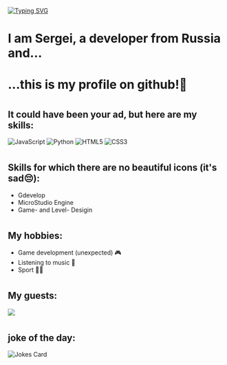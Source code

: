 [![Typing SVG](https://readme-typing-svg.herokuapp.com?font=Fira+Code&size=30&pause=1000&color=02DC00&center=true&random=false&width=435&lines=Hello+World)](https://git.io/typing-svg)
# I am Sergei, a developer from Russia and...
# ...this is my profile on github!🙂
#

## It could have been your ad, but here are my skills:
![JavaScript](https://img.shields.io/badge/javascript-%23323330.svg?style=for-the-badge&logo=javascript&logoColor=%23F7DF1E) ![Python](https://img.shields.io/badge/python-3670A0?style=for-the-badge&logo=python&logoColor=ffdd54)
![HTML5](https://img.shields.io/badge/html5-%23E34F26.svg?style=for-the-badge&logo=html5&logoColor=white) ![CSS3](https://img.shields.io/badge/css3-%231572B6.svg?style=for-the-badge&logo=css3&logoColor=white)
#

## Skills for which there are no beautiful icons (it's sad😔):
* Gdevelop 
* MicroStudio Engine
* Game- and Level- Desigin
#

## My hobbies:
* Game development (unexpected) :video_game:
* Listening to music :musical_note: 
* Sport 🏋️‍♂️
#

##  My guests:
![](https://komarev.com/ghpvc/?username=your-github-username)
#

## joke of the day:
![Jokes Card](https://readme-jokes.vercel.app/api)